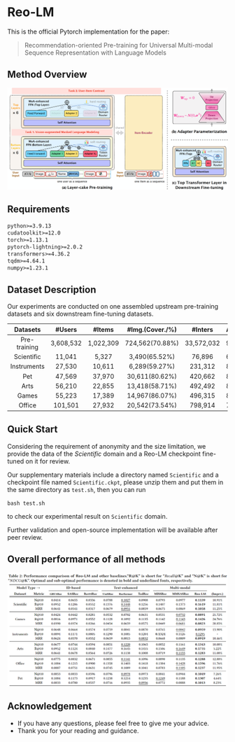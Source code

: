 # Reo-LM

This is the official Pytorch implementation for the paper:

> Recommendation-oriented Pre-training for Universal Multi-modal Sequence Representation with Language Models

## Method Overview

![image-1](./asset/architecture.png)

## Requirements

```
python>=3.9.13
cudatoolkit>=12.0
torch>=1.13.1
pytorch-lightning>=2.0.2
transformers>=4.36.2
tqdm>=4.64.1
numpy>=1.23.1
```

## Dataset Description

Our experiments are conducted on one assembled upstream pre-training datasets and six downstream fine-tuning datasets.


|   Datasets   |  #Users   |  #Items   | #Img.(Cover./%) |  #Inters   | Avg.SL. |
| :----------: | :-------: | :-------: | :-------------: | :--------: | ------- |
| Pre-training | 3,608,532 | 1,022,309 | 724,562(70.88%) | 33,572,032 | 9.30    |
|  Scientific  |  11,041   |   5,327   |  3,490(65.52%)  |   76,896   | 6.96    |
| Instruments  |  27,530   |  10,611   |  6,289(59.27%)  |  231,312   | 8.40    |
|     Pet      |  47,569   |  37,970   | 30,611(80.62%)  |  420,662   | 8.84    |
|     Arts     |  56,210   |  22,855   | 13,418(58.71%)  |  492,492   | 8.76    |
|    Games     |  55,223   |  17,389   | 14,967(86.07%)  |  496,315   | 8.99    |
|    Office    |  101,501  |  27,932   | 20,542(73.54%)  |  798,914   | 7.87    |

## Quick Start

Considering the requirement of anonymity and the size limitation, we provide the data of the *Scientific* domain and a Reo-LM checkpoint fine-tuned on it for review. 

Our supplementary materials include a directory named `Scientific` and a checkpoint file named `Scientific.ckpt`, please unzip them and put them in the same directory as `test.sh`, then you can run 

```
bash test.sh
```

to check our experimental result on `Scientific` domain.

Further validation and open-source implementation will be available after peer review.

## Overall performance of all methods

![image-2](./asset/exp_result.png)

## Acknowledgement

- If you have any questions, please feel free to give me your advice.
- Thank you for your reading and guidance.

